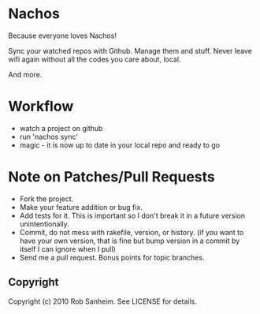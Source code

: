 Nachos
================================

Because everyone loves Nachos!

Sync your watched repos with Github.  Manage them and stuff.  Never leave wifi again without all the codes you care about, local.

And more.

Workflow
================================

* watch a project on github
* run 'nachos sync'
* magic - it is now up to date in your local repo and ready to go

Note on Patches/Pull Requests
================================
 
* Fork the project.
* Make your feature addition or bug fix.
* Add tests for it. This is important so I don't break it in a
  future version unintentionally.
* Commit, do not mess with rakefile, version, or history.
  (if you want to have your own version, that is fine but bump version in a commit by itself I can ignore when I pull)
* Send me a pull request. Bonus points for topic branches.

Copyright
--------------------------------
Copyright (c) 2010 Rob Sanheim. See LICENSE for details.
